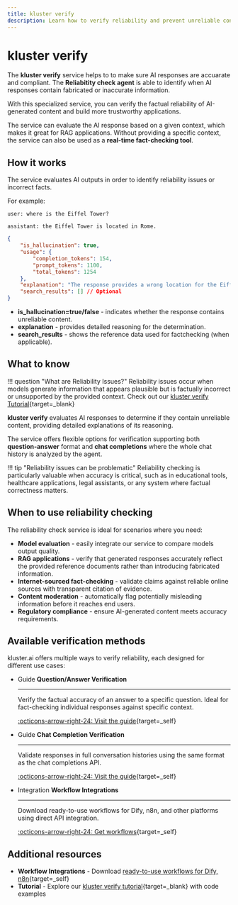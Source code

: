 ```yaml
---
title: kluster verify
description: Learn how to verify reliability and prevent unreliable content in your applications using kluster.ai's specialized kluster verify.
---
```


# kluster verify

The **kluster verify** service helps to to make sure AI responses are accuarate and compliant. The **Reliabitity check agent**  is able to identify when AI responses contain fabricated or inaccurate information.

With this specialized service, you can verify the factual reliability of AI-generated content and build more trustworthy applications.

The service can evaluate the AI response based on a given context, which makes it great for RAG applications. Without providing a specific context, the service can also be used as a **real-time fact-checking tool**.

## How it works
    
The service evaluates AI outputs in order to identify reliability issues or incorrect facts.

For example:
   
`user: where is the Eiffel Tower?` 

`assistant: the Eiffel Tower is located in Rome.`

```json
{
    "is_hallucination": true,
    "usage": {
        "completion_tokens": 154,
        "prompt_tokens": 1100,
        "total_tokens": 1254
    },
    "explanation": "The response provides a wrong location for the Eiffel Tower.\nThe Eiffel Tower is actually located in Paris, France, which is a well-known fact.\nThe response given is factually incorrect as Rome is the capital of Italy, not the location of the Eiffel Tower.",
    "search_results": [] // Optional
}
```
       
- **is_hallucination=true/false** - indicates whether the response contains unreliable content.
- **explanation** - provides detailed reasoning for the determination.
- **search_results** - shows the reference data used for factchecking (when applicable).

## What to know

!!! question "What are Reliability Issues?"
    Reliability issues occur when models generate information that appears plausible but is factually incorrect or unsupported by the provided context. Check out our [kluster verify Tutorial](/tutorials/klusterai-api/reliability-check){target=_blank}

**kluster verify** evaluates AI responses to determine if they contain unreliable content, providing detailed explanations of its reasoning. 

The service offers flexible options for verification supporting both **question-answer** format and **chat completions** where the whole chat history is analyzed by the agent.

!!! tip "Reliability issues can be problematic"
    Reliability checking is particularly valuable when accuracy is critical, such as in educational tools, healthcare applications, legal assistants, or any system where factual correctness matters.

## When to use reliability checking

The reliability check service is ideal for scenarios where you need:

- **Model evaluation** - easily integrate our service to compare models output quality.
- **RAG applications** - verify that generated responses accurately reflect the provided reference documents rather than introducing fabricated information.
- **Internet-sourced fact-checking** - validate claims against reliable online sources with transparent citation of evidence.
- **Content moderation** - automatically flag potentially misleading information before it reaches end users.
- **Regulatory compliance** - ensure AI-generated content meets accuracy requirements.

## Available verification methods

kluster.ai offers multiple ways to verify reliability, each designed for different use cases:

<div class="grid cards" markdown>

-   <span class="badge guide">Guide</span> __Question/Answer Verification__

    ---

    Verify the factual accuracy of an answer to a specific question. Ideal for fact-checking individual responses against specific context.

    [:octicons-arrow-right-24: Visit the guide](/get-started/verify/reliability/question-answer/){target=_self}

-   <span class="badge guide">Guide</span> __Chat Completion Verification__

    ---

    Validate responses in full conversation histories using the same format as the chat completions API.

    [:octicons-arrow-right-24: Visit the guide](/get-started/verify/reliability/chat-completion/){target=_self}

-   <span class="badge integration">Integration</span> __Workflow Integrations__

    ---

    Download ready-to-use workflows for Dify, n8n, and other platforms using direct API integration.

    [:octicons-arrow-right-24: Get workflows](/get-started/verify/reliability/workflow-integrations/){target=_self}

</div>

## Additional resources

- **Workflow Integrations** - Download [ready-to-use workflows for Dify, n8n](/get-started/verify/reliability/workflow-integrations/){target=_self}
- **Tutorial** - Explore our [kluster verify tutorial](/tutorials/klusterai-api/reliability-check){target=_blank} with code examples

